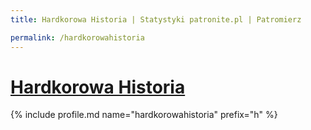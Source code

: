 ```yaml
---
title: Hardkorowa Historia | Statystyki patronite.pl | Patromierz

permalink: /hardkorowahistoria
---
```


# [Hardkorowa Historia](https://patronite.pl/hardkorowahistoria)

{% include profile.md name="hardkorowahistoria" prefix="h" %}
